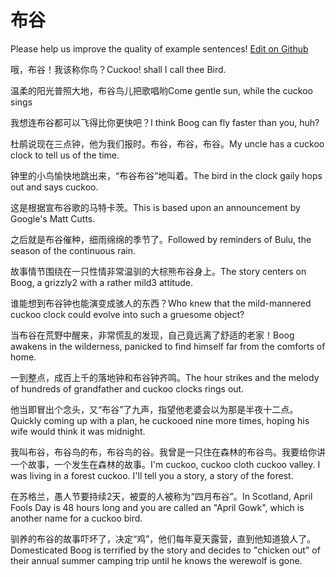 # 布谷

Please help us improve the quality of example sentences! [Edit on Github](https://github.com/jiyushe/jiyu-example-sentence-source/blob/main/chinese/bugu.md)

<p><span class="chinese">哦，布谷！我该称你鸟？</span><span class="english">Cuckoo! shall I call thee Bird.</span></p>

<p><span class="chinese">温柔的阳光普照大地，布谷鸟儿把歌唱哟</span><span class="english">Come gentle sun, while the cuckoo sings</span></p>

<p><span class="chinese">我想连布谷都可以飞得比你更快吧？</span><span class="english">I think Boog can fly faster than you, huh?</span></p>

<p><span class="chinese">杜鹃说现在三点钟，他为我们报时。布谷，布谷，布谷。</span><span class="english">My uncle has a cuckoo clock to tell us of the time.</span></p>

<p><span class="chinese">钟里的小鸟愉快地跳出来，“布谷布谷”地叫着。</span><span class="english">The bird in the clock gaily hops out and says cuckoo.</span></p>

<p><span class="chinese">这是根据宣布谷歌的马特卡茨。</span><span class="english">This is based upon an announcement by Google's Matt Cutts.</span></p>

<p><span class="chinese">之后就是布谷催种，细雨绵绵的季节了。</span><span class="english">Followed by reminders of Bulu, the season of the continuous rain.</span></p>

<p><span class="chinese">故事情节围绕在一只性情非常温驯的大棕熊布谷身上。</span><span class="english">The story centers on Boog, a grizzly2 with a rather mild3 attitude.</span></p>

<p><span class="chinese">谁能想到布谷钟也能演变成骇人的东西？</span><span class="english">Who knew that the mild-mannered cuckoo clock could evolve into such a gruesome object?</span></p>

<p><span class="chinese">当布谷在荒野中醒来，非常慌乱的发现，自己竟远离了舒适的老家！</span><span class="english">Boog awakens in the wilderness, panicked to find himself far from the comforts of home.</span></p>

<p><span class="chinese">一到整点，成百上千的落地钟和布谷钟齐鸣。</span><span class="english">The hour strikes and the melody of hundreds of grandfather and cuckoo clocks rings out.</span></p>

<p><span class="chinese">他当即冒出个念头，又“布谷”了九声，指望他老婆会以为那是半夜十二点。</span><span class="english">Quickly coming up with a plan, he cuckooed nine more times, hoping his wife would think it was midnight.</span></p>

<p><span class="chinese">我叫布谷，布谷鸟的布，布谷鸟的谷。我曾是一只住在森林的布谷鸟。我要给你讲一个故事，一个发生在森林的故事。</span><span class="english">I'm cuckoo, cuckoo cloth cuckoo valley. I was living in a forest cuckoo. I'll tell you a story, a story of the forest.</span></p>

<p><span class="chinese">在苏格兰，愚人节要持续2天，被耍的人被称为“四月布谷”。</span><span class="english">In Scotland, April Fools Day is 48 hours long and you are called an "April Gowk", which is another name for a cuckoo bird.</span></p>

<p><span class="chinese">驯养的布谷的故事吓坏了，决定“鸡”，他们每年夏天露营，直到他知道狼人了。</span><span class="english">Domesticated Boog is terrified by the story and decides to "chicken out" of their annual summer camping trip until he knows the werewolf is gone.</span></p>

